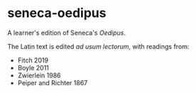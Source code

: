# seneca-oedipus
A learner's edition of Seneca's *Oedipus*.

The Latin text is edited *ad usum lectorum*, with readings from:

- Fitch 2019
- Boyle 2011
- Zwierlein 1986
- Peiper and Richter 1867